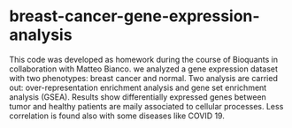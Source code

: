 # breast-cancer-gene-expression-analysis
This code was developed as homework during the course of Bioquants in collaboration with Matteo Bianco. we analyzed a gene expression dataset with two phenotypes: breast cancer and normal. Two analysis are carried out: over-representation enrichment analysis and gene set enrichment analysis (GSEA). Results show differentially expressed genes between tumor and healthy patients are maily associated to cellular processes. Less correlation is found also with some diseases like COVID 19. 
